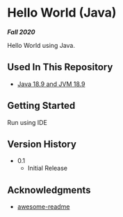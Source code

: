 # Hello World (Java)

***Fall 2020***

Hello World using Java.

## Used In This Repository

- [Java 18.9 and JVM 18.9](https://www.java.com/en/download/manual.jsp)

## Getting Started

Run using IDE

## Version History

* 0.1
    * Initial Release

## Acknowledgments

* [awesome-readme](https://github.com/matiassingers/awesome-readme)